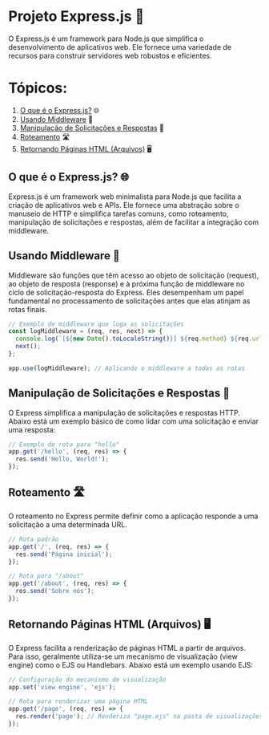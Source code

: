 # Projeto Express.js 🚀
O Express.js é um framework para Node.js que simplifica o desenvolvimento de aplicativos web. Ele fornece uma variedade de recursos para construir servidores web robustos e eficientes.

# Tópicos:
1. [O que é o Express.js?](#o-que-é-o-expressjs) 🌐
2. [Usando Middleware](#usando-middleware) 🚥
3. [Manipulação de Solicitações e Respostas](#manipulação-de-solicitações-e-respostas) 🔄
4. [Roteamento](#roteamento) 🛣️
5. [Retornando Páginas HTML (Arquivos)](#retornando-páginas-html-arquivos) 🖥️

## O que é o Express.js? 🌐
Express.js é um framework web minimalista para Node.js que facilita a criação de aplicativos web e APIs. Ele fornece uma abstração sobre o manuseio de HTTP e simplifica tarefas comuns, como roteamento, manipulação de solicitações e respostas, além de facilitar a integração com middleware.

## Usando Middleware 🚥
Middleware são funções que têm acesso ao objeto de solicitação (request), ao objeto de resposta (response) e à próxima função de middleware no ciclo de solicitação-resposta do Express. Eles desempenham um papel fundamental no processamento de solicitações antes que elas atinjam as rotas finais.

```javascript
// Exemplo de middleware que loga as solicitações
const logMiddleware = (req, res, next) => {
  console.log(`[${new Date().toLocaleString()}] ${req.method} ${req.url}`);
  next();
};

app.use(logMiddleware); // Aplicando o middleware a todas as rotas
```
## Manipulação de Solicitações e Respostas 🔄

O Express simplifica a manipulação de solicitações e respostas HTTP. Abaixo está um exemplo básico de como lidar com uma solicitação e enviar uma resposta:

```javascript
// Exemplo de rota para "hello"
app.get('/hello', (req, res) => {
  res.send('Hello, World!');
});
```

## Roteamento 🛣️
O roteamento no Express permite definir como a aplicação responde a uma solicitação a uma determinada URL.
```javascript
// Rota padrão
app.get('/', (req, res) => {
  res.send('Página inicial');
});

// Rota para "/about"
app.get('/about', (req, res) => {
  res.send('Sobre nós');
});
```

## Retornando Páginas HTML (Arquivos) 🖥️
O Express facilita a renderização de páginas HTML a partir de arquivos. Para isso, geralmente utiliza-se um mecanismo de visualização (view engine) como o EJS ou Handlebars. Abaixo está um exemplo usando EJS:
```javascript
// Configuração do mecanismo de visualização
app.set('view engine', 'ejs');

// Rota para renderizar uma página HTML
app.get('/page', (req, res) => {
  res.render('page'); // Renderiza "page.ejs" na pasta de visualizações
});
```
